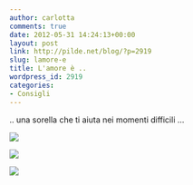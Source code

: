 ```yaml
---
author: carlotta
comments: true
date: 2012-05-31 14:24:13+00:00
layout: post
link: http://pilde.net/blog/?p=2919
slug: lamore-e
title: L'amore è ..
wordpress_id: 2919
categories:
- Consigli
---
```


.. una sorella che ti aiuta nei momenti difficili ...

![](http://pilde.net/blog/wp-content/uploads/2012/05/giochi_1.jpg)




![](http://pilde.net/blog/wp-content/uploads/2012/05/giochi_2.jpg)




![](http://pilde.net/blog/wp-content/uploads/2012/05/giochi_3.jpg)




